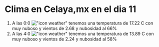 # Clima en Celaya,mx en el dia 11

1. A las 0:0 !["icon weather"](http://openweathermap.org/img/w/04n.png) tenemos una temperatura de 17.22 C con muy nuboso y  vientos de 2.68 y nubosidad al 66%
1. A las 4:0 !["icon weather"](http://openweathermap.org/img/w/04n.png) tenemos una temperatura de 13.89 C con muy nuboso y  vientos de 2.24 y nubosidad al 58%
